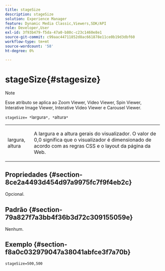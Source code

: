 ```yaml
---
title: stageSize
description: stageSize
solution: Experience Manager
feature: Dynamic Media Classic,Viewers,SDK/API
role: Developer,User
exl-id: 3f93b479-f5da-47a0-b80c-c23c1460e8e1
source-git-commit: c99aac44711852d8ac661878e11ce0b19d3dbf60
workflow-type: tm+mt
source-wordcount: '58'
ht-degree: 0%

---
```


# stageSize{#stagesize}

>[!NOTE]
>
>Esse atributo se aplica ao Zoom Viewer, Video Viewer, Spin Viewer, Interative Image Viewer, Interative Video Viewer e Carousel Viewer.

`stageSize= *`largura`*, *`altura`*`

<table id="table_0070E5402099428DBEA2A900CADB2BAA"> 
 <tbody> 
  <tr> 
   <td colname="col1"> <p><span class="codeph"> <span class="varname"> largura</span>,<span class="varname"> altura</span></span> </p> </td> 
   <td colname="col2"> <p> A largura e a altura gerais do visualizador. O valor de <span class="codeph"> 0,0</span> significa que o visualizador é dimensionado de acordo com as regras CSS e o layout da página da Web. </p> </td> 
  </tr> 
 </tbody> 
</table>

## Propriedades {#section-8ce2a4493d454d97a9975fc7f9f4eb2c}

Opcional.

## Padrão {#section-79a827f7a3bb4f36b3d72c309155059e}

Nenhum.

## Exemplo {#section-f8a0c032979047a38041abfce3f7a70b}

`stageSize=500,500`
